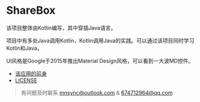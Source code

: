 ShareBox
=============
该项目整体由Kotlin编写，其中穿插Java语言。

项目中有多处Java调用Kotlin，Kotlin调用Java的实践。可以通过该项目同时学习Kotlin和Java。

UI风格是Google于2015年推出Material Design风格，可以看到一大波MD控件。


* [该应用的前身](https://github.com/Kerr1Gan/Sync)
* [LICENSE](https://github.com/Kerr1Gan/ShareBox/blob/master/LICENSE)

> 有问题及时联系 mnsync@outlook.com &amp; 674712964@qq.com

